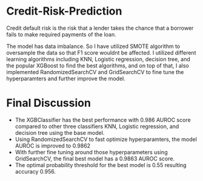 # Credit-Risk-Prediction
Credit default risk is the risk that a lender takes the chance that a borrower fails to make required payments of the loan.

The model has data imbalance. So I have utilized SMOTE algorithm to oversample the data so that F1 score wouldnt be affected. 
I utilized different learning algorithms including KNN, Logistic regression, decision tree, and the popular XGBoost to find the best algorithms, and on top of that, I also implemented RandomizedSearchCV and GridSearchCV to fine tune the hyperparamters and further improve the model.

# Final Discussion
* The XGBClassifier has the best performance with 0.986 AUROC score compared to other three classifiers KNN, Logistic regression, and decision tree using the base model.
* Using RandomizedSearchCV to fast optimize hyperparamters, the model AUROC is improved to 0.9862
* With further fine tuning around those hyperparameters using GridSearchCV, the final best model has a 0.9863 AUROC score.
* The optimal probability threshold for the best model is 0.55 resulting accuracy 0.956.

